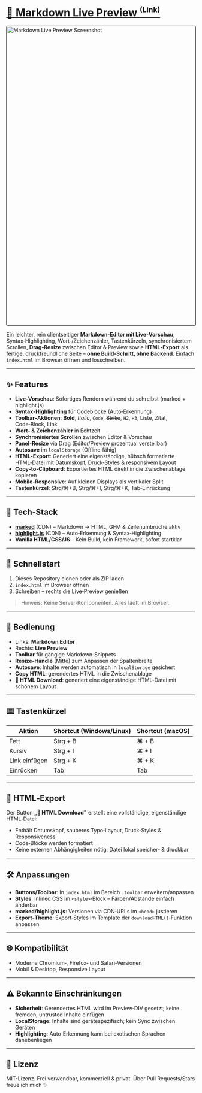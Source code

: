 <h1>
  <a href="https://rootgeek.github.io/Markdown-Live-Preview/">
    📝 Markdown Live Preview <sup><small>(Link)</small></sup>
  </a>
</h1>


<a href="https://postimg.cc/qNHbFpjT">
  <img src="https://i.postimg.cc/RZNkNFtN/Markdown.png"
       alt="Markdown Live Preview Screenshot"
       width="800"
       style="border:1px solid #000; border-radius:4px;">
</a>

Ein leichter, rein clientseitiger **Markdown‑Editor mit Live‑Vorschau**, Syntax‑Highlighting, Wort‑/Zeichenzähler, Tastenkürzeln, synchronisiertem Scrollen, **Drag‑Resize** zwischen Editor & Preview sowie **HTML‑Export** als fertige, druckfreundliche Seite – **ohne Build‑Schritt, ohne Backend**. Einfach `index.html` im Browser öffnen und losschreiben.

---

## ✨ Features

- **Live‑Vorschau**: Sofortiges Rendern während du schreibst (marked + highlight.js)
- **Syntax‑Highlighting** für Codeblöcke (Auto‑Erkennung)
- **Toolbar‑Aktionen**: **Bold**, *Italic*, `Code`, ~~Strike~~, `H2`, `H3`, Liste, Zitat, Code‑Block, Link
- **Wort‑ & Zeichenzähler** in Echtzeit
- **Synchronisiertes Scrollen** zwischen Editor & Vorschau
- **Panel‑Resize** via Drag (Editor/Preview prozentual verstellbar)
- **Autosave** im `localStorage` (Offline‑fähig)
- **HTML‑Export**: Generiert eine eigenständige, hübsch formatierte HTML‑Datei mit Datumskopf, Druck‑Styles & responsivem Layout
- **Copy‑to‑Clipboard**: Exportiertes HTML direkt in die Zwischenablage kopieren
- **Mobile‑Responsive**: Auf kleinen Displays als vertikaler Split
- **Tastenkürzel**: Strg/⌘+B, Strg/⌘+I, Strg/⌘+K, Tab‑Einrückung

---

## 🧱 Tech‑Stack

- **[marked](https://github.com/markedjs/marked)** (CDN) – Markdown → HTML, GFM & Zeilenumbrüche aktiv
- **[highlight.js](https://highlightjs.org/)** (CDN) – Auto‑Erkennung & Syntax‑Highlighting
- **Vanilla HTML/CSS/JS** – Kein Build, kein Framework, sofort startklar

---

## 🚀 Schnellstart

1. Dieses Repository clonen oder als ZIP laden
2. `index.html` im Browser öffnen
3. Schreiben – rechts die Live‑Preview genießen

> Hinweis: Keine Server‑Komponenten. Alles läuft im Browser.

---

## 🧭 Bedienung

- Links: **Markdown Editor**
- Rechts: **Live Preview**
- **Toolbar** für gängige Markdown‑Snippets
- **Resize‑Handle** (Mitte) zum Anpassen der Spaltenbreite
- **Autosave**: Inhalte werden automatisch in `localStorage` gesichert
- **Copy HTML**: gerendertes HTML in die Zwischenablage
- **📄 HTML Download**: generiert eine eigenständige HTML‑Datei mit schönem Layout

---

## ⌨️ Tastenkürzel

| Aktion | Shortcut (Windows/Linux) | Shortcut (macOS) |
|---|---|---|
| Fett | Strg + B | ⌘ + B |
| Kursiv | Strg + I | ⌘ + I |
| Link einfügen | Strg + K | ⌘ + K |
| Einrücken | Tab | Tab |

---

## 🧾 HTML‑Export

Der Button **„📄 HTML Download"** erstellt eine vollständige, eigenständige HTML‑Datei:
- Enthält Datumskopf, sauberes Typo‑Layout, Druck‑Styles & Responsiveness
- Code‑Blöcke werden formatiert
- Keine externen Abhängigkeiten nötig, Datei lokal speicher‑ & druckbar

---

## 🛠️ Anpassungen

- **Buttons/Toolbar**: In `index.html` im Bereich `.toolbar` erweitern/anpassen
- **Styles**: Inlined CSS im `<style>`‑Block – Farben/Abstände einfach änderbar
- **marked/highlight.js**: Versionen via CDN‑URLs im `<head>` justieren
- **Export‑Theme**: Export‑Styles im Template der `downloadHTML()`‑Funktion anpassen

---

## 🌐 Kompatibilität

- Moderne Chromium‑, Firefox‑ und Safari‑Versionen
- Mobil & Desktop, Responsive Layout

---

## ⚠️ Bekannte Einschränkungen

- **Sicherheit**: Gerendertes HTML wird im Preview‑DIV gesetzt; keine fremden, untrusted Inhalte einfügen
- **LocalStorage**: Inhalte sind gerätespezifisch; kein Sync zwischen Geräten
- **Highlighting**: Auto‑Erkennung kann bei exotischen Sprachen danebenliegen

---

## 📜 Lizenz

MIT-Lizenz. Frei verwendbar, kommerziell & privat. Über Pull Requests/Stars freue ich mich ✨

